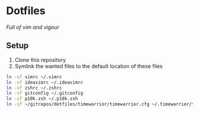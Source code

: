 # Dotfiles
*Full of vim and vigour*

## Setup
1. Clone this repository
2. Symlink the wanted files to the default location of these files

```sh
ln -sf vimrc ~/.vimrc
ln -sf ideavimrc ~/.ideavimrc
ln -sf zshrc ~/.zshrc
ln -sf gitconfig ~/.gitconfig
ln -sf p10k.zsh ~/.p10k.zsh
ln -sf ~/gitrepos/dotfiles/timewarrior/timewarrior.cfg ~/.timewarrior/timewarrior.cfg```
